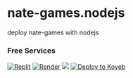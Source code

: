# nate-games.nodejs
deploy nate-games with nodejs

### Free Services
<a href="https://replit.com/github/nate-games/nate-games.nodejs"><img src="https://raw.githubusercontent.com/BinBashBanana/deploy-buttons/master/buttons/remade/replit.svg" alt="Replit"/></a>
<a href="https://render.com/deploy?repo=https://github.com/nate-games/nate-games.nodejs"><img src="https://raw.githubusercontent.com/BinBashBanana/deploy-buttons/main/buttons/remade/render.svg" alt="Render"/></a>
<a href="https://app.cyclic.sh/api/app/deploy/nate-games/nate-games.nodejs"><img src="https://raw.githubusercontent.com/BinBashBanana/deploy-buttons/main/buttons/remade/cyclic.svg"></a>
<a target="_blank" href="https://app.koyeb.com/deploy?type=git&repository=github.com/nate-games/nate-games.nodejs"><img alt="Deploy to Koyeb" src="https://raw.githubusercontent.com/BinBashBanana/deploy-buttons/main/buttons/remade/koyeb.svg"></a>
